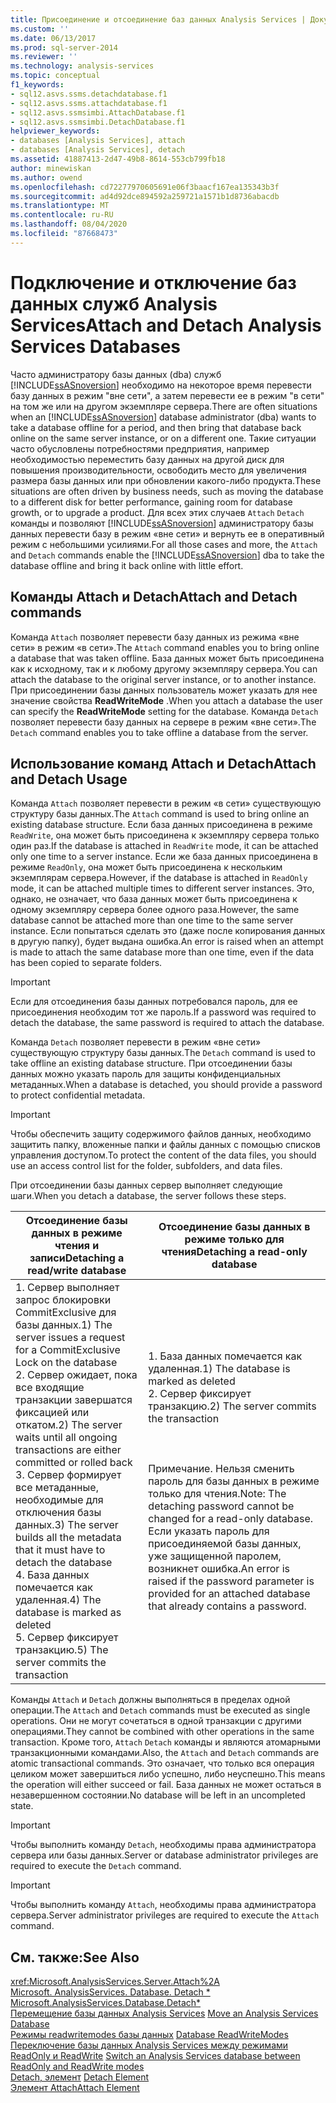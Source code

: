 ```yaml
---
title: Присоединение и отсоединение баз данных Analysis Services | Документация Майкрософт
ms.custom: ''
ms.date: 06/13/2017
ms.prod: sql-server-2014
ms.reviewer: ''
ms.technology: analysis-services
ms.topic: conceptual
f1_keywords:
- sql12.asvs.ssms.detachdatabase.f1
- sql12.asvs.ssms.attachdatabase.f1
- sql12.asvs.ssmsimbi.AttachDatabase.f1
- sql12.asvs.ssmsimbi.DetachDatabase.f1
helpviewer_keywords:
- databases [Analysis Services], attach
- databases [Analysis Services], detach
ms.assetid: 41887413-2d47-49b8-8614-553cb799fb18
author: minewiskan
ms.author: owend
ms.openlocfilehash: cd72277970605691e06f3baacf167ea135343b3f
ms.sourcegitcommit: ad4d92dce894592a259721a1571b1d8736abacdb
ms.translationtype: MT
ms.contentlocale: ru-RU
ms.lasthandoff: 08/04/2020
ms.locfileid: "87668473"
---
```

# <a name="attach-and-detach-analysis-services-databases"></a><span data-ttu-id="4185b-102">Подключение и отключение баз данных служб Analysis Services</span><span class="sxs-lookup"><span data-stu-id="4185b-102">Attach and Detach Analysis Services Databases</span></span>
  <span data-ttu-id="4185b-103">Часто администратору базы данных (dba) служб [!INCLUDE[ssASnoversion](../../includes/ssasnoversion-md.md)] необходимо на некоторое время перевести базу данных в режим "вне сети", а затем перевести ее в режим "в сети" на том же или на другом экземпляре сервера.</span><span class="sxs-lookup"><span data-stu-id="4185b-103">There are often situations when an [!INCLUDE[ssASnoversion](../../includes/ssasnoversion-md.md)] database administrator (dba) wants to take a database offline for a period, and then bring that database back online on the same server instance, or on a different one.</span></span> <span data-ttu-id="4185b-104">Такие ситуации часто обусловлены потребностями предприятия, например необходимостью переместить базу данных на другой диск для повышения производительности, освободить место для увеличения размера базы данных или при обновлении какого-либо продукта.</span><span class="sxs-lookup"><span data-stu-id="4185b-104">These situations are often driven by business needs, such as moving the database to a different disk for better performance, gaining room for database growth, or to upgrade a product.</span></span> <span data-ttu-id="4185b-105">Для всех этих случаев `Attach` `Detach` команды и позволяют [!INCLUDE[ssASnoversion](../../includes/ssasnoversion-md.md)] администратору базы данных перевести базу в режим «вне сети» и вернуть ее в оперативный режим с небольшими усилиями.</span><span class="sxs-lookup"><span data-stu-id="4185b-105">For all those cases and more, the `Attach` and `Detach` commands enable the [!INCLUDE[ssASnoversion](../../includes/ssasnoversion-md.md)] dba to take the database offline and bring it back online with little effort.</span></span>  
  
## <a name="attach-and-detach-commands"></a><span data-ttu-id="4185b-106">Команды Attach и Detach</span><span class="sxs-lookup"><span data-stu-id="4185b-106">Attach and Detach commands</span></span>  
 <span data-ttu-id="4185b-107">Команда `Attach` позволяет перевести базу данных из режима «вне сети» в режим «в сети».</span><span class="sxs-lookup"><span data-stu-id="4185b-107">The `Attach` command enables you to bring online a database that was taken offline.</span></span> <span data-ttu-id="4185b-108">База данных может быть присоединена как к исходному, так и к любому другому экземпляру сервера.</span><span class="sxs-lookup"><span data-stu-id="4185b-108">You can attach the database to the original server instance, or to another instance.</span></span> <span data-ttu-id="4185b-109">При присоединении базы данных пользователь может указать для нее значение свойства **ReadWriteMode** .</span><span class="sxs-lookup"><span data-stu-id="4185b-109">When you attach a database the user can specify the **ReadWriteMode** setting for the database.</span></span> <span data-ttu-id="4185b-110">Команда `Detach` позволяет перевести базу данных на сервере в режим «вне сети».</span><span class="sxs-lookup"><span data-stu-id="4185b-110">The `Detach` command enables you to take offline a database from the server.</span></span>  
  
## <a name="attach-and-detach-usage"></a><span data-ttu-id="4185b-111">Использование команд Attach и Detach</span><span class="sxs-lookup"><span data-stu-id="4185b-111">Attach and Detach Usage</span></span>  
 <span data-ttu-id="4185b-112">Команда `Attach` позволяет перевести в режим «в сети» существующую структуру базы данных.</span><span class="sxs-lookup"><span data-stu-id="4185b-112">The `Attach` command is used to bring online an existing database structure.</span></span> <span data-ttu-id="4185b-113">Если база данных присоединена в режиме `ReadWrite`, она может быть присоединена к экземпляру сервера только один раз.</span><span class="sxs-lookup"><span data-stu-id="4185b-113">If the database is attached in `ReadWrite` mode, it can be attached only one time to a server instance.</span></span> <span data-ttu-id="4185b-114">Если же база данных присоединена в режиме `ReadOnly`, она может быть присоединена к нескольким экземплярам сервера.</span><span class="sxs-lookup"><span data-stu-id="4185b-114">However, if the database is attached in `ReadOnly` mode, it can be attached multiple times to different server instances.</span></span> <span data-ttu-id="4185b-115">Это, однако, не означает, что база данных может быть присоединена к одному экземпляру сервера более одного раза.</span><span class="sxs-lookup"><span data-stu-id="4185b-115">However, the same database cannot be attached more than one time to the same server instance.</span></span> <span data-ttu-id="4185b-116">Если попытаться сделать это (даже после копирования данных в другую папку), будет выдана ошибка.</span><span class="sxs-lookup"><span data-stu-id="4185b-116">An error is raised when an attempt is made to attach the same database more than one time, even if the data has been copied to separate folders.</span></span>  
  
> [!IMPORTANT]  
>  <span data-ttu-id="4185b-117">Если для отсоединения базы данных потребовался пароль, для ее присоединения необходим тот же пароль.</span><span class="sxs-lookup"><span data-stu-id="4185b-117">If a password was required to detach the database, the same password is required to attach the database.</span></span>  
  
 <span data-ttu-id="4185b-118">Команда `Detach` позволяет перевести в режим «вне сети» существующую структуру базы данных.</span><span class="sxs-lookup"><span data-stu-id="4185b-118">The `Detach` command is used to take offline an existing database structure.</span></span> <span data-ttu-id="4185b-119">При отсоединении базы данных можно указать пароль для защиты конфиденциальных метаданных.</span><span class="sxs-lookup"><span data-stu-id="4185b-119">When a database is detached, you should provide a password to protect confidential metadata.</span></span>  
  
> [!IMPORTANT]  
>  <span data-ttu-id="4185b-120">Чтобы обеспечить защиту содержимого файлов данных, необходимо защитить папку, вложенные папки и файлы данных с помощью списков управления доступом.</span><span class="sxs-lookup"><span data-stu-id="4185b-120">To protect the content of the data files, you should use an access control list for the folder, subfolders, and data files.</span></span>  
  
 <span data-ttu-id="4185b-121">При отсоединении базы данных сервер выполняет следующие шаги.</span><span class="sxs-lookup"><span data-stu-id="4185b-121">When you detach a database, the server follows these steps.</span></span>  
  
|<span data-ttu-id="4185b-122">Отсоединение базы данных в режиме чтения и записи</span><span class="sxs-lookup"><span data-stu-id="4185b-122">Detaching a read/write database</span></span>|<span data-ttu-id="4185b-123">Отсоединение базы данных в режиме только для чтения</span><span class="sxs-lookup"><span data-stu-id="4185b-123">Detaching a read-only database</span></span>|  
|--------------------------------------|-------------------------------------|  
|<span data-ttu-id="4185b-124">1. Сервер выполняет запрос блокировки CommitExclusive для базы данных.</span><span class="sxs-lookup"><span data-stu-id="4185b-124">1) The server issues a request for a CommitExclusive Lock on the database</span></span><br /><span data-ttu-id="4185b-125">2. Сервер ожидает, пока все входящие транзакции завершатся фиксацией или откатом.</span><span class="sxs-lookup"><span data-stu-id="4185b-125">2) The server waits until all ongoing transactions are either committed or rolled back</span></span><br /><span data-ttu-id="4185b-126">3. Сервер формирует все метаданные, необходимые для отключения базы данных.</span><span class="sxs-lookup"><span data-stu-id="4185b-126">3) The server builds all the metadata that it must have to detach the database</span></span><br /><span data-ttu-id="4185b-127">4. База данных помечается как удаленная.</span><span class="sxs-lookup"><span data-stu-id="4185b-127">4) The database is marked as deleted</span></span><br /><span data-ttu-id="4185b-128">5. Сервер фиксирует транзакцию.</span><span class="sxs-lookup"><span data-stu-id="4185b-128">5) The server commits the transaction</span></span>|<span data-ttu-id="4185b-129">1. База данных помечается как удаленная.</span><span class="sxs-lookup"><span data-stu-id="4185b-129">1) The database is marked as deleted</span></span><br /><span data-ttu-id="4185b-130">2. Сервер фиксирует транзакцию.</span><span class="sxs-lookup"><span data-stu-id="4185b-130">2) The server commits the transaction</span></span><br /><br /> <br /><br /> <span data-ttu-id="4185b-131">Примечание. Нельзя сменить пароль для базы данных в режиме только для чтения.</span><span class="sxs-lookup"><span data-stu-id="4185b-131">Note: The detaching password cannot be changed for a read-only database.</span></span> <span data-ttu-id="4185b-132">Если указать пароль для присоединяемой базы данных, уже защищенной паролем, возникнет ошибка.</span><span class="sxs-lookup"><span data-stu-id="4185b-132">An error is raised if the password parameter is provided for an attached database that already contains a password.</span></span>|  
  
 <span data-ttu-id="4185b-133">Команды `Attach` и `Detach` должны выполняться в пределах одной операции.</span><span class="sxs-lookup"><span data-stu-id="4185b-133">The `Attach` and `Detach` commands must be executed as single operations.</span></span> <span data-ttu-id="4185b-134">Они не могут сочетаться в одной транзакции с другими операциями.</span><span class="sxs-lookup"><span data-stu-id="4185b-134">They cannot be combined with other operations in the same transaction.</span></span> <span data-ttu-id="4185b-135">Кроме того, `Attach` `Detach` команды и являются атомарными транзакционными командами.</span><span class="sxs-lookup"><span data-stu-id="4185b-135">Also, the `Attach` and `Detach` commands are atomic transactional commands.</span></span> <span data-ttu-id="4185b-136">Это означает, что только вся операция целиком может завершиться либо успешно, либо неуспешно.</span><span class="sxs-lookup"><span data-stu-id="4185b-136">This means the operation will either succeed or fail.</span></span> <span data-ttu-id="4185b-137">База данных не может остаться в незавершенном состоянии.</span><span class="sxs-lookup"><span data-stu-id="4185b-137">No database will be left in an uncompleted state.</span></span>  
  
> [!IMPORTANT]  
>  <span data-ttu-id="4185b-138">Чтобы выполнить команду `Detach`, необходимы права администратора сервера или базы данных.</span><span class="sxs-lookup"><span data-stu-id="4185b-138">Server or database administrator privileges are required to execute the `Detach` command.</span></span>  
  
> [!IMPORTANT]  
>  <span data-ttu-id="4185b-139">Чтобы выполнить команду `Attach`, необходимы права администратора сервера.</span><span class="sxs-lookup"><span data-stu-id="4185b-139">Server administrator privileges are required to execute the `Attach` command.</span></span>  
  
## <a name="see-also"></a><span data-ttu-id="4185b-140">См. также:</span><span class="sxs-lookup"><span data-stu-id="4185b-140">See Also</span></span>  
 <xref:Microsoft.AnalysisServices.Server.Attach%2A>   
 <span data-ttu-id="4185b-141">[Microsoft. AnalysisServices. Database. Detach \*](/dotnet/api/microsoft.analysisservices.core.database.detach) </span><span class="sxs-lookup"><span data-stu-id="4185b-141">[Microsoft.AnalysisServices.Database.Detach\*](/dotnet/api/microsoft.analysisservices.core.database.detach) </span></span>  
 <span data-ttu-id="4185b-142">[Перемещение базы данных Analysis Services](move-an-analysis-services-database.md) </span><span class="sxs-lookup"><span data-stu-id="4185b-142">[Move an Analysis Services Database](move-an-analysis-services-database.md) </span></span>  
 <span data-ttu-id="4185b-143">[Режимы readwritemodes базы данных](database-readwritemodes.md) </span><span class="sxs-lookup"><span data-stu-id="4185b-143">[Database ReadWriteModes](database-readwritemodes.md) </span></span>  
 <span data-ttu-id="4185b-144">[Переключение базы данных Analysis Services между режимами ReadOnly и ReadWrite](switch-an-analysis-services-database-between-readonly-and-readwrite-modes.md) </span><span class="sxs-lookup"><span data-stu-id="4185b-144">[Switch an Analysis Services database between ReadOnly and ReadWrite modes](switch-an-analysis-services-database-between-readonly-and-readwrite-modes.md) </span></span>  
 <span data-ttu-id="4185b-145">[Detach, элемент](https://docs.microsoft.com/bi-reference/xmla/xml-elements-commands/detach-element) </span><span class="sxs-lookup"><span data-stu-id="4185b-145">[Detach Element](https://docs.microsoft.com/bi-reference/xmla/xml-elements-commands/detach-element) </span></span>  
 [<span data-ttu-id="4185b-146">Элемент Attach</span><span class="sxs-lookup"><span data-stu-id="4185b-146">Attach Element</span></span>](https://docs.microsoft.com/bi-reference/xmla/xml-elements-commands/attach-element)  
  
  
